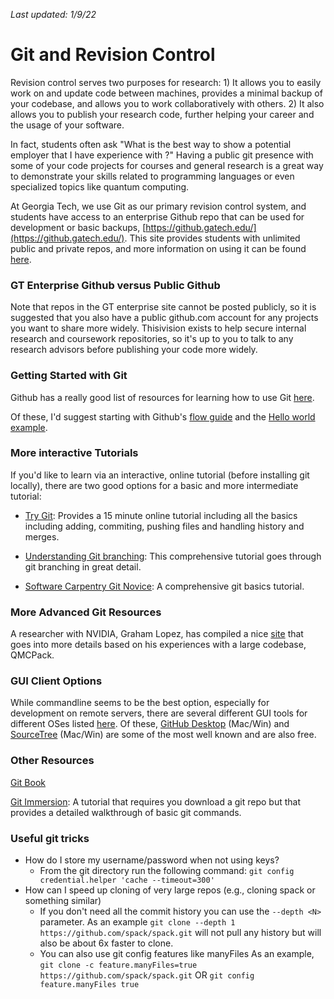 _Last updated: 1/9/22_

# Git and Revision Control #

Revision control serves two purposes for research: 1) It allows you to easily work on and update code between machines, provides a minimal backup of your codebase, and allows you to work collaboratively with others. 2) It also allows you to publish your research code, further helping your career and the usage of your software. 

In fact, students often ask "What is the best way to show a potential employer that I have experience with <X>?" Having a public git presence with some of your code projects for courses and general research is a great way to demonstrate your skills related to programming languages or even specialized topics like quantum computing. 

At Georgia Tech, we use Git as our primary revision control system, and students have access to an enterprise Github repo that can be used for development or basic backups, [https://github.gatech.edu/](https://github.gatech.edu/). This site provides students with unlimited public and private repos, and more information on using it can be found [here](https://drupal.gatech.edu/handbook/github-georgia-tech). 

### GT Enterprise Github versus Public Github
Note that repos in the GT enterprise site cannot be posted publicly, so it is suggested that you also have a public github.com account for any projects you want to share more widely. Thisivision exists to help secure internal research and coursework repositories, so it's up to you to talk to any research advisors before publishing your code more widely. 

### Getting Started with Git ###
Github has a really good list of resources for learning how to use Git [here](https://help.github.com/articles/good-resources-for-learning-git-and-github/).

Of these, I'd suggest starting with Github's [flow guide](https://guides.github.com/introduction/flow/) and 
the [Hello world example](https://guides.github.com/activities/hello-world/).

### More interactive Tutorials ###

If you'd like to learn via an interactive, online tutorial (before installing git locally), there are two good options for a basic and more intermediate tutorial:

- [Try Git](https://try.github.io): Provides a 15 minute online tutorial including all the basics including adding, commiting, pushing files and handling history and merges.

- [Understanding Git branching](http://learngitbranching.js.org/): This comprehensive tutorial goes through git branching in great detail. 
   
- [Software Carpentry Git Novice](https://swcarpentry.github.io/git-novice/): A comprehensive git basics tutorial.

### More Advanced Git Resources

A researcher with NVIDIA, Graham Lopez, has compiled a nice [site](http://www.grahamlopez.net/git) that goes into more details based on his experiences with a large codebase, QMCPack.

### GUI Client Options ###

While commandline seems to be the best option, especially for development on remote servers, there are several different GUI tools for different OSes listed [here](https://git-scm.com/download/gui/win). Of these, [GitHub Desktop](https://desktop.github.com/) (Mac/Win) and [SourceTree](https://www.sourcetreeapp.com/) (Mac/Win) are some of the most well known and are also free. 	

### Other Resources 

[Git Book](https://git-scm.com/book/en/v2)

[Git Immersion](http://gitimmersion.com/): A tutorial that requires you download a git repo but that provides a detailed walkthrough of basic git commands.


### Useful git tricks

* How do I store my username/password when not using keys?
    * From the git directory run the following command: `git config credential.helper 'cache --timeout=300'`
* How can I speed up cloning of very large repos (e.g., cloning spack or something similar)
    * If you don't need all the commit history you can use the `--depth <N>` parameter. As an example `git clone --depth 1 https://github.com/spack/spack.git` will not pull any history but will also be about 6x faster to clone.
    * You can also use git config features like manyFiles As an example, `git clone -c feature.manyFiles=true https://github.com/spack/spack.git` OR `git config feature.manyFiles true`
